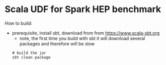 # Scala UDF for Spark HEP benchmark

How to build:
- prerequisite, install sbt, download from from https://www.scala-sbt.org
  - note, the first time you build with sbt it will download several packages and therefore will be slow   
   ```
   # build the jar
   sbt clean package
   ```

